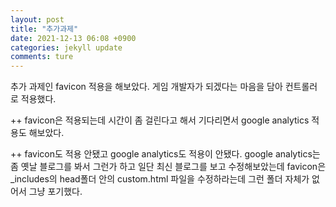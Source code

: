 ```yaml
---
layout: post
title: "추가과제"
date: 2021-12-13 06:08 +0900
categories: jekyll update
comments: ture
---
```


추가 과제인 favicon 적용을 해보았다. 게임 개발자가 되겠다는 마음을 담아 컨트롤러로 적용했다.

++ favicon은 적용되는데 시간이 좀 걸린다고 해서 기다리면서 google analytics 적용도 해보았다.

++ favicon도 적용 안됐고 google analytics도 적용이 안됐다. google analytics는 좀 옛날 블로그를 봐서 그런가 하고 일단 최신 블로그를 보고 수정해보았는데 favicon은 _includes의 head폴더 안의 custom.html 파일을 수정하라는데 그런 폴더 자체가 없어서 그냥 포기했다.